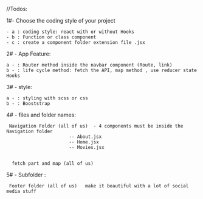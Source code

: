//Todos:

1#- Choose the coding style of your project 

    - a : coding style: react with or without Hooks
    - b : Function or class component
    - c : create a component folder extension file .jsx


2# - App Feature:

    a - : Router method inside the navbar component (Route, link)
    b - : life cycle method: fetch the API, map method , use reducer state Hooks
 
 3# - style:

    a - : styling with scss or css 
    b - : Booststrap 

4# - files and folder names: 

     Navigation Folder (all of us)  - 4 components must be inside the Navigation folder    
                           -- About.jsx  
                           -- Home.jsx
                           -- Movies.jsx

    
      fetch part and map (all of us)

5#  -  Subfolder : 

     Footer folder (all of us)   make it beautiful with a lot of social media stuff







